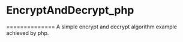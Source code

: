 # EncryptAndDecrypt_php
==============
A simple encrypt and decrypt algorithm example achieved by php.
